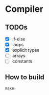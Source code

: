 # Compiler

## TODOs

- [x] if-else
- [x] loops
- [x] explicit types
- [ ] arrays
- [ ] constants

## How to build

```console
make
```
